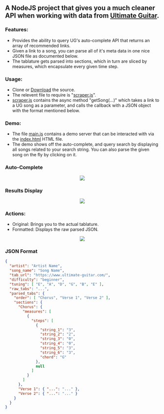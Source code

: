 ## A NodeJS project that gives you a much cleaner API when working with data from [Ultimate Guitar](https://www.ultimate-guitar.com/).

### Features:
- Provides the ability to query UG's auto-complete API that returns an array of recommended links.
- Given a link to a song, you can parse all of it's meta data in one nice JSON file as documented below.
- The tablature gets parsed into sections, which in turn are sliced by measures, which encapsulate every given time step.

### Usage:
- Clone or [Download](https://github.com/McCrearyD/GuitarTabsParser/archive/master.zip) the source.
- The relevent file to require is "[scraper.js](https://github.com/McCrearyD/GuitarTabsParser/blob/master/node/scraper.js)".
- [scraper.js](https://github.com/McCrearyD/GuitarTabsParser/blob/master/node/scraper.js) contains the async method "getSong(...)" which takes a link to a UG song as a parameter, and calls the callback with a JSON object with the format mentioned below.

### Demo:
- The file [main.js](https://github.com/McCrearyD/GuitarTabsParser/blob/master/node/main.js) contains a demo server that can be interacted with via the [index.html](https://github.com/McCrearyD/GuitarTabsParser/blob/master/index.html) HTML file.
- The demo shows off the auto-complete, and query search by displaying all songs related to your search string. You can also parse the given song on the fly by clicking on it.

### Auto-Complete

<p align="center">
  <img src="https://i.gyazo.com/df6a893a6ab615fad42d02c559d3c714.png">
</p>

### Results Display

<p align="center">
  <img src="https://i.gyazo.com/e9d757fb8c08cebd7ffc08c52f82e0c7.png">
</p>

### Actions:
- Original: Brings you to the actual tablature.
- Formatted: Displays the raw parsed JSON.

<p align="center">
  <img src="https://i.gyazo.com/42957f8d71463eb23a2f247626481752.png">
</p>

### JSON Format
```json
{
  "artist": "Artist Name",
  "song_name": "Song Name",
  "tab_url": "https://www.ultimate-guitar.com/",
  "difficulty": "beginner",
  "tuning": [ "E", "A", "D", "G", "B", "E" ],
  "raw_tabs": "...",
  "parsed_tabs": {
    "order": [ "Chorus", "Verse 1", "Verse 2" ],
    "sections": {
      "Chorus": {
        "measures": [
          {
            "steps": [ 
              {
                "string_1": "3",
                "string_2": "2",
                "string_3": "0",
                "string_4": "0",
                "string_5": "3",
                "string_6": "3",
                "chord": "G"
              },
              null
            ]
          }
        ]
      },
      "Verse 1": { "...": "..." },
      "Verse 2": { "...": "..." }
    }
  }
}
```
